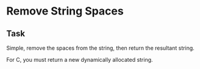# Remove String Spaces

## Task
Simple, remove the spaces from the string, then return the resultant string.

For C, you must return a new dynamically allocated string.


